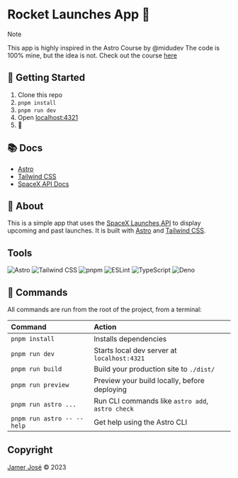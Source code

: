 # Rocket Launches App 🚀

> [!NOTE]
> This app is highly inspired in the Astro Course by @midudev
> The code is 100% mine, but the idea is not.
> Check out the course [here](https://www.youtube.com/watch?v=RB5tR_nqUEw&t=4541s)

## 🚀 Getting Started

1. Clone this repo
2. `pnpm install`
3. `pnpm run dev`
4. Open [localhost:4321](http://localhost:4321)
5. 🚀

## 📚 Docs

- [Astro](https://docs.astro.build/)
- [Tailwind CSS](https://tailwindcss.com/docs)
- [SpaceX API Docs](https://docs.spacexdata.com/)

<!-- about -->
## 📖 About

This is a simple app that uses the [SpaceX Launches
API](https://api.spacexdata.com/v5/launches) to display upcoming and past
launches. It is built with [Astro](https://astro.build) and [Tailwind
CSS](https://tailwindcss.com/).

## Tools

![Astro](https://img.shields.io/badge/-Astro-000000?style=flat&logo=astro&logoColor=FFFFFF)
![Tailwind
CSS](https://img.shields.io/badge/-Tailwind%20CSS-38B2AC?style=flat&logo=tailwind-css&logoColor=FFFFFF)
![pnpm](https://img.shields.io/badge/-pnpm-F69220?style=flat&logo=pnpm&logoColor=FFFFFF)
![ESLint](https://img.shields.io/badge/-ESLint-4B32C3?style=flat&logo=eslint&logoColor=FFFFFF)
![TypeScript](https://img.shields.io/badge/-TypeScript-3178C6?style=flat&logo=typescript&logoColor=FFFFFF)
![Deno](https://img.shields.io/badge/-Deno-000000?style=flat&logo=deno&logoColor=FFFFFF)

## 🧞 Commands

All commands are run from the root of the project, from a terminal:

| Command                   | Action                                           |
| :------------------------ | :----------------------------------------------- |
| `pnpm install`             | Installs dependencies                            |
| `pnpm run dev`             | Starts local dev server at `localhost:4321`      |
| `pnpm run build`           | Build your production site to `./dist/`          |
| `pnpm run preview`         | Preview your build locally, before deploying     |
| `pnpm run astro ...`       | Run CLI commands like `astro add`, `astro check` |
| `pnpm run astro -- --help` | Get help using the Astro CLI                     |

## Copyright

[Jamer José](https://www.github.com/jamerrq) ©️ 2023
